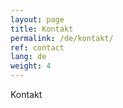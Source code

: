 ```yaml
---
layout: page
title: Kontakt
permalink: /de/kontakt/
ref: contact
lang: de
weight: 4
---
```


Kontakt
